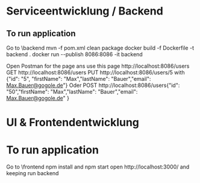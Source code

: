 # Serviceentwicklung / Backend

## To run application
Go to \backend
mvn -f pom.xml clean package
docker build -f Dockerfile -t backend .
docker run --publish 8086:8086 -it backend 

Open Postman for the page ans use this page http://localhost:8086/users
GET http://localhost:8086/users
PUT http://localhost:8086/users/5 with {"id": "5", "firstName": "Max","lastName": "Bauer","email": Max.Bauer@gogole.de"}
Oder POST  http://localhost:8086/users{"id": "50","firstName": "Max","lastName": "Bauer","email": Max.Bauer@gogole.de" }

# UI & Frontendentwicklung
# To run application
Go to \frontend
npm install and npm start
open http://localhost:3000/ and keeping run backend
